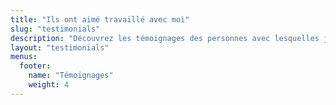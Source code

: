 ```yaml
---
title: "Ils ont aimé travaillé avec moi"
slug: "testimonials"
description: "Découvrez les témoignages des personnes avec lesquelles j'ai travaillé et qui ont bénéficié de mon expertise et de mon engagement envers la réussite de leurs projets"
layout: "testimonials"
menus:
  footer:
    name: "Témoignages"
    weight: 4
---
```



